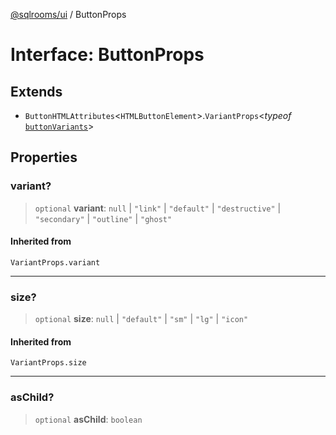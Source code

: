 [@sqlrooms/ui](../index.md) / ButtonProps

# Interface: ButtonProps

## Extends

- `ButtonHTMLAttributes`\<`HTMLButtonElement`\>.`VariantProps`\<*typeof* [`buttonVariants`](../functions/buttonVariants.md)\>

## Properties

### variant?

> `optional` **variant**: `null` \| `"link"` \| `"default"` \| `"destructive"` \| `"secondary"` \| `"outline"` \| `"ghost"`

#### Inherited from

`VariantProps.variant`

***

### size?

> `optional` **size**: `null` \| `"default"` \| `"sm"` \| `"lg"` \| `"icon"`

#### Inherited from

`VariantProps.size`

***

### asChild?

> `optional` **asChild**: `boolean`
